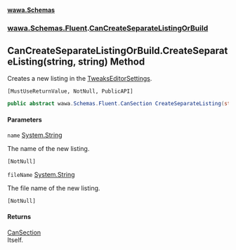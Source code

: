 #### [wawa.Schemas](index.md 'index')
### [wawa.Schemas.Fluent](wawa.Schemas.Fluent.md 'wawa.Schemas.Fluent').[CanCreateSeparateListingOrBuild](CanCreateSeparateListingOrBuild.md 'wawa.Schemas.Fluent.CanCreateSeparateListingOrBuild')

## CanCreateSeparateListingOrBuild.CreateSeparateListing(string, string) Method

Creates a new listing in the [TweaksEditorSettings](TweaksEditorSettings.md 'wawa.Schemas.TweaksEditorSettings').<p/>`[MustUseReturnValue, NotNull, PublicAPI]`

```csharp
public abstract wawa.Schemas.Fluent.CanSection CreateSeparateListing(string name, string fileName);
```
#### Parameters

<a name='wawa.Schemas.Fluent.CanCreateSeparateListingOrBuild.CreateSeparateListing(string,string).name'></a>

`name` [System.String](https://docs.microsoft.com/en-us/dotnet/api/System.String 'System.String')

The name of the new listing.<p/>`[NotNull]`

<a name='wawa.Schemas.Fluent.CanCreateSeparateListingOrBuild.CreateSeparateListing(string,string).fileName'></a>

`fileName` [System.String](https://docs.microsoft.com/en-us/dotnet/api/System.String 'System.String')

The file name of the new listing.<p/>`[NotNull]`

#### Returns
[CanSection](CanSection.md 'wawa.Schemas.Fluent.CanSection')  
Itself.